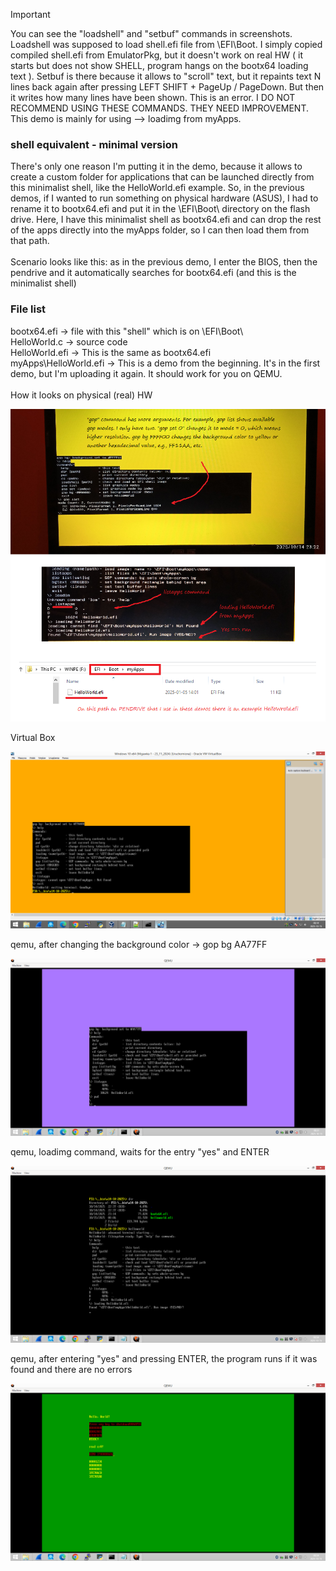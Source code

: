 > [!IMPORTANT]
> You can see the "loadshell" and "setbuf" commands in screenshots. Loadshell was supposed to load shell.efi file from \EFI\Boot\. I simply copied compiled shell.efi from EmulatorPkg, but it doesn't work on real HW ( it starts but does not show SHELL, program hangs on the bootx64 loading text ). Setbuf is there because it allows to "scroll" text, but it repaints text N lines back again after pressing LEFT SHIFT + PageUp / PageDown. But then it writes how many lines have been shown. This is an error. I DO NOT RECOMMEND USING THESE COMMANDS. THEY NEED IMPROVEMENT. This demo is mainly for using --> loadimg from myApps.


<h3>shell equivalent - minimal version</h3>

There's only one reason I'm putting it in the demo, because it allows to create a custom folder for applications that can be launched directly from this minimalist shell, like the HelloWorld.efi example. So, in the previous demos, if I wanted to run something on physical hardware (ASUS), I had to rename it to bootx64.efi and put it in the \EFI\Boot\ directory on the flash drive. Here, I have this minimalist shell as bootx64.efi and can drop the rest of the apps directly into the myApps folder, so I can then load them from that path.
<br /><br />
Scenario looks like this: as in the previous demo, I enter the BIOS, then the pendrive and it automatically searches for bootx64.efi (and this is the minimalist shell)

<h3>File list</h3>

bootx64.efi -> file with this "shell" which is on \EFI\Boot\ <br />
HelloWorld.c -> source code <br />
HelloWorld.efi -> This is the same as bootx64.efi <br />
myApps\HelloWorld.efi -> This is a demo from the beginning. It's in the first demo, but I'm uploading it again. It should work for you on QEMU.
<br /><br />
How it looks on physical (real) HW 

![dump](https://github.com/KarolDuracz/scratchpad/blob/main/bootloader_x86/tianocore%20EDK2/demo17%20-%20shell%20equivalent%20-%20minimal%20version/images/real%20hw%20asus.png?raw=true)

Virtual Box

![dump](https://github.com/KarolDuracz/scratchpad/blob/main/bootloader_x86/tianocore%20EDK2/demo17%20-%20shell%20equivalent%20-%20minimal%20version/images/virtualbox.png?raw=true)

qemu, after changing the background color -> gop bg AA77FF

![dump](https://github.com/KarolDuracz/scratchpad/blob/main/bootloader_x86/tianocore%20EDK2/demo17%20-%20shell%20equivalent%20-%20minimal%20version/images/qemu.png?raw=true)

qemu, loadimg command, waits for the entry "yes" and ENTER

![dump](https://github.com/KarolDuracz/scratchpad/blob/main/bootloader_x86/tianocore%20EDK2/demo17%20-%20shell%20equivalent%20-%20minimal%20version/images/qemu2.png?raw=true)

qemu, after entering "yes" and pressing ENTER, the program runs if it was found and there are no errors

![dump](https://github.com/KarolDuracz/scratchpad/blob/main/bootloader_x86/tianocore%20EDK2/demo17%20-%20shell%20equivalent%20-%20minimal%20version/images/qemu3.png?raw=true)

